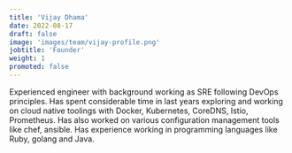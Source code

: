 ```yaml
---
title: 'Vijay Dhama'
date: 2022-08-17
draft: false
image: 'images/team/vijay-profile.png'
jobtitle: 'Founder'
weight: 1
promoted: false
---
```


Experienced engineer with background working as SRE following DevOps principles. Has spent considerable time in last years exploring and working on cloud native toolings with Docker, Kubernetes, CoreDNS, Istio, Prometheus. Has also worked on various configuration management tools like chef, ansible. Has experience working in programming languages like Ruby, golang and Java.
